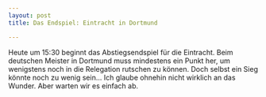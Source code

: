 ```yaml
---
layout: post
title: Das Endspiel: Eintracht in Dortmund

---
```


Heute um 15:30 beginnt das Abstiegsendspiel für die Eintracht. Beim deutschen Meister in Dortmund muss mindestens ein Punkt her, um wenigstens noch in die Relegation rutschen zu können. Doch selbst ein Sieg könnte noch zu wenig sein... Ich glaube ohnehin nicht wirklich an das Wunder. Aber warten wir es einfach ab.


